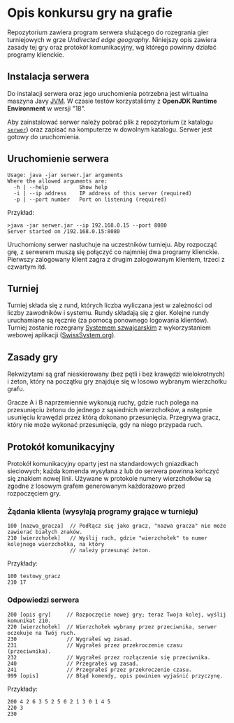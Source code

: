 # Opis konkursu gry na grafie

Repozytorium zawiera program serwera służącego do rozegrania gier turniejowych w grze _Undirected edge geography_.
Niniejszy opis zawiera zasady tej gry oraz protokół komunikacyjny, wg którego powinny działać programy klienckie.

## Instalacja serwera

Do instalacji serwera oraz jego uruchomienia potrzebna jest wirtualna maszyna Javy 
[JVM](https://pl.wikipedia.org/wiki/Wirtualna_maszyna_Javy). W czasie testów korzystaliśmy 
z __OpenJDK Runtime Environment__ w wersji "18".

Aby zainstalować serwer należy pobrać plik z repozytorium (z katalogu
[`serwer`](https://w-wieczorek.github.io/cpp1-2/konkurs/serwer/serwer.jar))
oraz zapisać na komputerze w dowolnym katalogu. Serwer jest gotowy do uruchomienia.

## Uruchomienie serwera

```
Usage: java -jar serwer.jar arguments
Where the allowed arguments are:
  -h | --help          Show help
  -i | --ip address    IP address of this server (required)
  -p | --port number   Port on listening (required)
```

Przykład:
```
>java -jar serwer.jar --ip 192.168.0.15 --port 8080
Server started on /192.168.0.15:8080
```

Uruchomiony serwer nasłuchuje na uczestników turnieju. Aby rozpocząć grę, z serwerem muszą się
połączyć co najmniej dwa programy klienckie. Pierwszy zalogowany klient zagra z drugim zalogowanym
klientem, trzeci z czwartym itd.


## Turniej

Turniej składa się z rund, których liczba wyliczana jest w zależności od liczby zawodników i systemu. Rundy
składają się z gier. Kolejne rundy uruchamiane są ręcznie (za pomocą ponownego logowania klientów).
Turniej zostanie rozegrany [Systemem szwajcarskim](https://pl.wikipedia.org/wiki/System_szwajcarski)
z wykorzystaniem webowej aplikacji ([SwissSystem.org](https://swisssystem.org/)).

## Zasady gry

Rekwizytami są graf nieskierowany (bez pętli i bez krawędzi wielokrotnych) i żeton,
który na początku gry znajduje się w losowo wybranym wierzchołku grafu.

Gracze A i B naprzemiennie wykonują ruchy, gdzie ruch polega na przesunięciu żetonu
do jednego z sąsiednich wierzchołków, a nstępnie usunięciu krawędzi przez którą dokonano
przesunięcia. Przegrywa gracz, który nie może wykonać przesunięcia, gdy na niego przypada 
ruch.

## Protokół komunikacyjny

Protokół komunikacyjny oparty jest na standardowych gniazdkach sieciowych; każda komenda wysyłana z lub 
do serwera powinna kończyć się znakiem nowej linii. Używane w protokole numery wierzchołków są zgodne 
z losowym grafem generowanym każdorazowo przed rozpoczęciem gry.

### Żądania klienta (wysyłają programy grające w turnieju)

```
100 [nazwa_gracza]  // Podłącz się jako gracz, "nazwa gracza" nie może zawierać białych znaków.
210 [wierzchołek]   // Wyślij ruch, gdzie "wierzchołek" to numer kolejnego wierzchołka, na który 
                    // należy przesunąć żeton.
```

Przykłady:
```
100 testowy_gracz
210 17
```

### Odpowiedzi serwera

```
200 [opis gry]     // Rozpoczęcie nowej gry; teraz Twoja kolej, wyślij komunikat 210.
220 [wierzchołek]  // Wierzchołek wybrany przez przeciwnika, serwer oczekuje na Twój ruch.
230                // Wygrałeś wg zasad.
231                // Wygrałeś przez przekroczenie czasu (przeciwnika).
232                // Wygrałeś przez rozłączenie się przeciwnika.
240                // Przegrałeś wg zasad.
241                // Przegrałeś przez przekroczenie czasu.
999 [opis]         // Błąd komendy, opis powinien wyjaśnić przyczynę.
```

Przykłady:
```
200 4 2 6 3 5 2 5 0 2 1 3 0 1 4 5
220 3
230
```
